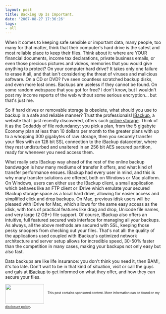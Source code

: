 ```yaml
---
layout: post
title: Backing Up Is Important.
date: '2007-08-27 17:36:26'
tags:
- all
---
```


When it comes to keeping safe sensible or important data, many people, too many for that matter, think that their computer's hard drive is the safest and most reliable place to keep their files. Think about it: where are YOUR financial documents, income tax declarations, private business emails, or even those precious pictures and videos, memories that you would give anything to protect? On your computer hard drive? It takes only one failure to erase it all, and that isn't considering the threat of viruses and malicious software. On a CD or DVD? I've seen countless scratched backup disks, and even more lost ones. Backups are useless if they cannot be found. On some random webspace that you got for free? I don't know, but I wouldn't post my income reports of the web without some serious encryption... but that's just me.

So if hard drives or removable storage is obsolete, what should you use to backup in a safe and reliable manner? Trust the professionals! <a href="http://www.ibackup.com">IBackup</a>, a website that I just recently discovered, offers such <a href="http://www.ibackup.com">online storage</a>. Think of it as the Godaddy of file redundancy: you pick a plan, from the 5 gigabyte Economy plan at less than 10 dollars per month to the greater plans with up to a whopping 300 gigabytes of raw storage, then you securely transfer your files with an 128 bit SSL connection to the iBackup datacenter, where they rest undisturbed and unaltered in an 256 bit AES secured partition, ready for whenever you need access them.

What really sets IBackup way ahead of the rest of the online backup bandwagon is how many mediums of transfer it offers, and what kind of transfer performance ensues. IBackup had every user in mind, and this is why many transfer solutions are offered, both on Windows or Mac platform. On Windows, users can either use the IBackup client, a small application which behaves like an FTP client or IDrive which emulate your secured IBackup storage space as a local hard  drive, allowing for easier access and simplified click and drop backups. On Mac, previous idisk users will be pleased with IDrive for Mac, which allows for the same easy access as the idisk, with tons of practical features like drag and drop, Unicode file names, and very large (2 GB+) file support. Of course, IBackup also offers an intuitive, full featured secured web interface for managing all your backups. As always, all the above methods are secured with SSL, keeping those pesky snoopers from checking out your files. That's not all: the quality of the applications used coupled with IBackup's optimized network architecture and server setup allows for incredible speed, 30-50% faster than the competition in many cases, making your backups not only easy but also fast.

Data backups are like life insurance: you don't think you need it, then BAM!, it's too late. Don't wait to be in that kind of situation, visit or call the guys and gals at <a href="http://www.ibackup.com">IBackup</a> to get informed on what they offer, and how they can secure your files.

<a href="http://www.ibackup.com"><img src="http://tinyurl.com/ynrapg" align="middle" height="63" width="125" /></a>   <font size="1">This post contains sponsored content. More information can be found on my <a href="http://maximerousseau.com/?p=47">disclosure policy</a></font>.